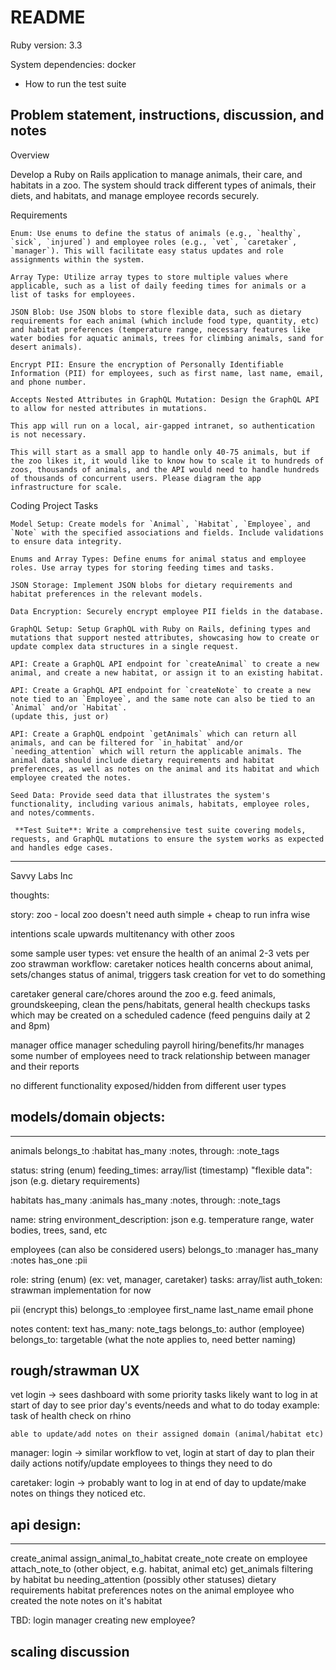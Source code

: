 # README

Ruby version: 3.3

System dependencies: docker

* How to run the test suite

## Problem statement, instructions, discussion, and notes

Overview

Develop a Ruby on Rails application to manage animals, their care, and habitats in a zoo. The system should track different types of animals, their diets, and habitats, and manage employee records securely.

Requirements

    Enum: Use enums to define the status of animals (e.g., `healthy`, `sick`, `injured`) and employee roles (e.g., `vet`, `caretaker`, `manager`). This will facilitate easy status updates and role assignments within the system.

    Array Type: Utilize array types to store multiple values where applicable, such as a list of daily feeding times for animals or a list of tasks for employees.

    JSON Blob: Use JSON blobs to store flexible data, such as dietary requirements for each animal (which include food type, quantity, etc) and habitat preferences (temperature range, necessary features like water bodies for aquatic animals, trees for climbing animals, sand for desert animals).

    Encrypt PII: Ensure the encryption of Personally Identifiable Information (PII) for employees, such as first name, last name, email, and phone number.

    Accepts Nested Attributes in GraphQL Mutation: Design the GraphQL API to allow for nested attributes in mutations.

    This app will run on a local, air-gapped intranet, so authentication is not necessary.

    This will start as a small app to handle only 40-75 animals, but if the zoo likes it, it would like to know how to scale it to hundreds of zoos, thousands of animals, and the API would need to handle hundreds of thousands of concurrent users. Please diagram the app infrastructure for scale.

Coding Project Tasks

    Model Setup: Create models for `Animal`, `Habitat`, `Employee`, and `Note` with the specified associations and fields. Include validations to ensure data integrity.

    Enums and Array Types: Define enums for animal status and employee roles. Use array types for storing feeding times and tasks.

    JSON Storage: Implement JSON blobs for dietary requirements and habitat preferences in the relevant models.

    Data Encryption: Securely encrypt employee PII fields in the database.

    GraphQL Setup: Setup GraphQL with Ruby on Rails, defining types and mutations that support nested attributes, showcasing how to create or update complex data structures in a single request.

    API: Create a GraphQL API endpoint for `createAnimal` to create a new animal, and create a new habitat, or assign it to an existing habitat.

    API: Create a GraphQL API endpoint for `createNote` to create a new note tied to an `Employee`, and the same note can also be tied to an `Animal` and/or `Habitat`.
    (update this, just or)

    API: Create a GraphQL endpoint `getAnimals` which can return all animals, and can be filtered for `in_habitat` and/or `needing_attention` which will return the applicable animals. The animal data should include dietary requirements and habitat preferences, as well as notes on the animal and its habitat and which employee created the notes.

    Seed Data: Provide seed data that illustrates the system's functionality, including various animals, habitats, employee roles, and notes/comments.

     **Test Suite**: Write a comprehensive test suite covering models, requests, and GraphQL mutations to ensure the system works as expected and handles edge cases.


---

Savvy Labs Inc


thoughts:

story:
zoo - local zoo
doesn't need auth
simple + cheap to run infra wise

intentions
scale upwards
multitenancy with other zoos

some sample user types:
vet
  ensure the health of an animal
  2-3 vets per zoo
  strawman workflow:
    caretaker notices health concerns about animal, sets/changes status of animal, triggers task creation for vet to do something

caretaker
  general care/chores around the zoo
    e.g. feed animals, groundskeeping, clean the pens/habitats, general health checkups
    tasks which may be created on a scheduled cadence (feed penguins daily at 2 and 8pm)

manager
  office manager
  scheduling
  payroll
  hiring/benefits/hr
  manages some number of employees
  need to track relationship between manager and their reports


no different functionality exposed/hidden from different user types


## models/domain objects:
----
animals
  belongs_to :habitat
  has_many :notes, through: :note_tags

  status: string (enum)
  feeding_times: array/list (timestamp)
  "flexible data": json (e.g. dietary requirements)

habitats
  has_many :animals
  has_many :notes, through: :note_tags

  name: string
  environment_description: json
    e.g. temperature range, water bodies, trees, sand, etc

employees (can also be considered users)
  belongs_to :manager
  has_many :notes
  has_one :pii

  role: string (enum) (ex: vet, manager, caretaker)
  tasks: array/list
  auth_token: strawman implementation for now

pii (encrypt this)
  belongs_to :employee
  first_name
  last_name
  email
  phone

notes
  content: text
  has_many: note_tags
  belongs_to: author (employee)
  belongs_to: targetable (what the note applies to, need better naming)


## rough/strawman UX
vet
  login -> sees dashboard with some priority tasks
    likely want to log in at start of day to see prior day's events/needs and what to do today
  example:
    task of health check on rhino

    able to update/add notes on their assigned domain (animal/habitat etc)

manager:
  login ->
    similar workflow to vet, login at start of day to plan their daily actions
    notify/update employees to things they need to do

caretaker:
  login ->
    probably want to log in at end of day to update/make notes on things they noticed etc.

## api design:
----
create_animal
assign_animal_to_habitat
create_note
  create on employee
attach_note_to (other object, e.g. habitat, animal etc)
get_animals
  filtering
    by habitat
    bu needing_attention (possibly other statuses)
  dietary requirements
  habitat preferences
  notes on the animal
    employee who created the note
  notes on it's habitat

TBD:
  login
  manager creating new employee?



scaling discussion
----
